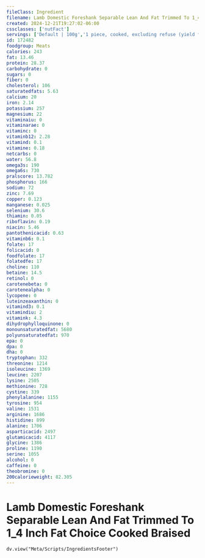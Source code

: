 ```yaml
---
fileClass: Ingredient
filename: Lamb Domestic Foreshank Separable Lean And Fat Trimmed To 1_4 Inch Fat Choice Cooked Braised
created: 2024-12-21T19:27:02-06:00
cssclasses: ['nutFact']
servings: ['Default | 100g','1 piece, cooked, excluding refuse (yield from 1 lb raw meat with refuse) | 148','3 oz | 85']
id: 172482
foodgroup: Meats
calories: 243
fat: 13.46
protein: 28.37
carbohydrate: 0
sugars: 0
fiber: 0
cholesterol: 106
saturatedfats: 5.63
calcium: 20
iron: 2.14
potassium: 257
magnesium: 22
vitaminaiu: 0
vitaminarae: 0
vitaminc: 0
vitaminb12: 2.28
vitamind: 0.1
vitamine: 0.18
netcarbs: 0
water: 56.8
omega3s: 190
omega6s: 730
pralscore: 13.782
phosphorus: 166
sodium: 72
zinc: 7.69
copper: 0.123
manganese: 0.025
selenium: 30.6
thiamin: 0.05
riboflavin: 0.19
niacin: 5.46
pantothenicacid: 0.63
vitaminb6: 0.1
folate: 17
folicacid: 0
foodfolate: 17
folatedfe: 17
choline: 110
betaine: 14.5
retinol: 0
carotenebeta: 0
carotenealpha: 0
lycopene: 0
luteinzeaxanthin: 0
vitamind3: 0.1
vitamindiu: 2
vitamink: 4.3
dihydrophylloquinone: 0
monounsaturatedfat: 5680
polyunsaturatedfat: 970
epa: 0
dpa: 0
dha: 0
tryptophan: 332
threonine: 1214
isoleucine: 1369
leucine: 2207
lysine: 2505
methionine: 728
cystine: 339
phenylalanine: 1155
tyrosine: 954
valine: 1531
arginine: 1686
histidine: 899
alanine: 1706
asparticacid: 2497
glutamicacid: 4117
glycine: 1386
proline: 1190
serine: 1055
alcohol: 0
caffeine: 0
theobromine: 0
200calorieweight: 82.305
---
```


# Lamb Domestic Foreshank Separable Lean And Fat Trimmed To 1_4 Inch Fat Choice Cooked Braised

```dataviewjs
dv.view("Meta/Scripts/IngredientsFooter")
```